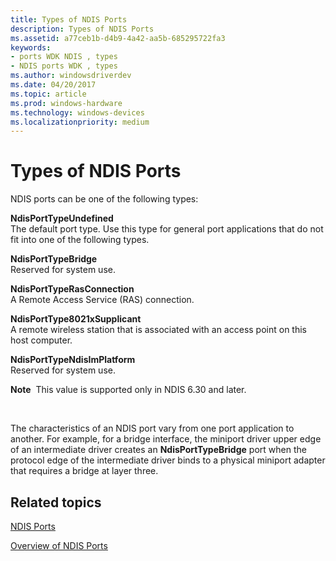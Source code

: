 ```yaml
---
title: Types of NDIS Ports
description: Types of NDIS Ports
ms.assetid: a77ceb1b-d4b9-4a42-aa5b-685295722fa3
keywords:
- ports WDK NDIS , types
- NDIS ports WDK , types
ms.author: windowsdriverdev
ms.date: 04/20/2017
ms.topic: article
ms.prod: windows-hardware
ms.technology: windows-devices
ms.localizationpriority: medium
---
```


# Types of NDIS Ports





NDIS ports can be one of the following types:

<a href="" id="ndisporttypeundefined"></a>**NdisPortTypeUndefined**  
The default port type. Use this type for general port applications that do not fit into one of the following types.

<a href="" id="ndisporttypebridge"></a>**NdisPortTypeBridge**  
Reserved for system use.

<a href="" id="ndisporttyperasconnection"></a>**NdisPortTypeRasConnection**  
A Remote Access Service (RAS) connection.

<a href="" id="ndisporttype8021xsupplicant"></a>**NdisPortType8021xSupplicant**  
A remote wireless station that is associated with an access point on this host computer.

<a href="" id="ndisporttypendisimplatform"></a>**NdisPortTypeNdisImPlatform**  
Reserved for system use.

**Note**  This value is supported only in NDIS 6.30 and later.

 

The characteristics of an NDIS port vary from one port application to another. For example, for a bridge interface, the miniport driver upper edge of an intermediate driver creates an **NdisPortTypeBridge** port when the protocol edge of the intermediate driver binds to a physical miniport adapter that requires a bridge at layer three.

## Related topics


[NDIS Ports](ndis-ports.md)

[Overview of NDIS Ports](overview-of-ndis-ports.md)

 

 






